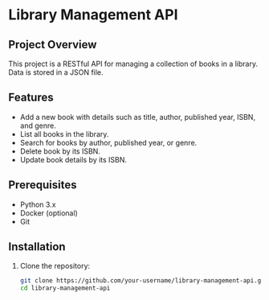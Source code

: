 # Library Management API

## Project Overview
This project is a RESTful API for managing a collection of books in a library. Data is stored in a JSON file.


## Features

- Add a new book with details such as title, author, published year, ISBN, and genre.
- List all books in the library.
- Search for books by author, published year, or genre.
- Delete book by its ISBN.
- Update book details by its ISBN.

## Prerequisites
- Python 3.x
- Docker (optional)
- Git

## Installation
1. Clone the repository:
   ```bash
   git clone https://github.com/your-username/library-management-api.git
   cd library-management-api